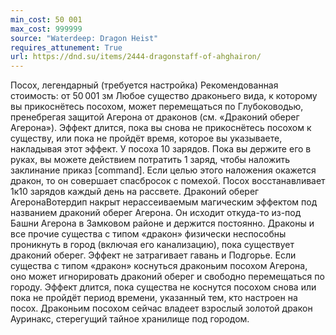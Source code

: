 ```yaml
---
min_cost: 50 001
max_cost: 999999
source: "Waterdeep: Dragon Heist"
requires_attunement: True
url: https://dnd.su/items/2444-dragonstaff-of-ahghairon/
---
```


Посох, легендарный (требуется настройка)
Рекомендованная стоимость: от 50 001 зм
Любое существо драконьего вида, к которому вы прикоснётесь посохом, может перемещаться по Глубоководью, пренебрегая защитой Агерона от драконов (см. «Драконий оберег Агерона»). Эффект длится, пока вы снова не прикоснётесь посохом к существу, или пока не пройдёт время, которое вы указываете, накладывая этот эффект.
У посоха 10 зарядов. Пока вы держите его в руках, вы можете действием потратить 1 заряд, чтобы наложить заклинание приказ [command].
Если целью этого наложения окажется дракон, то он совершает спасбросок с помехой. Посох восста­навливает 1к10 зарядов каждый день на рассвете.
Драконий оберег АгеронаВотердип накрыт нерассеиваемым магическим эффектом под названием драконий оберег Агерона. Он исходит откуда-то из-под Башни Агерона в Замковом районе и держится постоянно. Драконы и все прочие существа с типом «дракон» физически неспособны проникнуть в город (включая его канализацию), пока существует драконий оберег. Эффект не затрагивает гавань и Подгорье.
Если существа с типом «дракон» коснуться драконьим посохом Агерона, оно может игнорировать драконий оберег и свободно перемещаться по городу.
Эффект длится, пока существа не коснутся посохом снова или пока не пройдёт период времени, указанный тем, кто настроен на посох.
Драконьим посохом сейчас владеет взрослый золотой дракон Ауринакс, стерегущий тайное хранилище под городом.